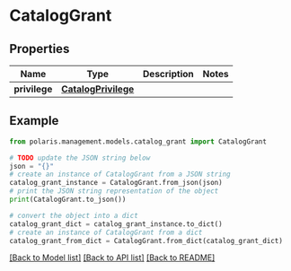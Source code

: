<!--

 Licensed to the Apache Software Foundation (ASF) under one
 or more contributor license agreements.  See the NOTICE file
 distributed with this work for additional information
 regarding copyright ownership.  The ASF licenses this file
 to you under the Apache License, Version 2.0 (the
 "License"); you may not use this file except in compliance
 with the License.  You may obtain a copy of the License at

   http://www.apache.org/licenses/LICENSE-2.0

 Unless required by applicable law or agreed to in writing,
 software distributed under the License is distributed on an
 "AS IS" BASIS, WITHOUT WARRANTIES OR CONDITIONS OF ANY
 KIND, either express or implied.  See the License for the
 specific language governing permissions and limitations
 under the License.

-->
# CatalogGrant


## Properties

Name | Type | Description | Notes
------------ | ------------- | ------------- | -------------
**privilege** | [**CatalogPrivilege**](CatalogPrivilege.md) |  | 

## Example

```python
from polaris.management.models.catalog_grant import CatalogGrant

# TODO update the JSON string below
json = "{}"
# create an instance of CatalogGrant from a JSON string
catalog_grant_instance = CatalogGrant.from_json(json)
# print the JSON string representation of the object
print(CatalogGrant.to_json())

# convert the object into a dict
catalog_grant_dict = catalog_grant_instance.to_dict()
# create an instance of CatalogGrant from a dict
catalog_grant_from_dict = CatalogGrant.from_dict(catalog_grant_dict)
```
[[Back to Model list]](../README.md#documentation-for-models) [[Back to API list]](../README.md#documentation-for-api-endpoints) [[Back to README]](../README.md)


